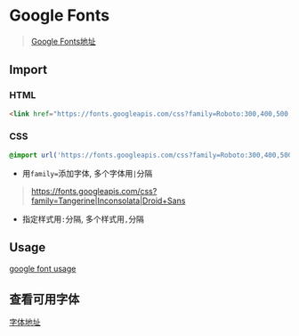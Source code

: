 # Google Fonts

> [Google Fonts地址](https://developers.google.com/fonts)

## Import

### HTML

```html
<link href="https://fonts.googleapis.com/css?family=Roboto:300,400,500,700&display=swap" rel="stylesheet">
```
### CSS

```css
@import url('https://fonts.googleapis.com/css?family=Roboto:300,400,500,700&display=swap');
```

- 用`family=`添加字体, 多个字体用`|`分隔

> https://fonts.googleapis.com/css?family=Tangerine|Inconsolata|Droid+Sans

- 指定样式用`:`分隔, 多个样式用`,`分隔

## Usage

[google font usage](google-fonts-usage.md)


## 查看可用字体

[字体地址](font.google.com)
